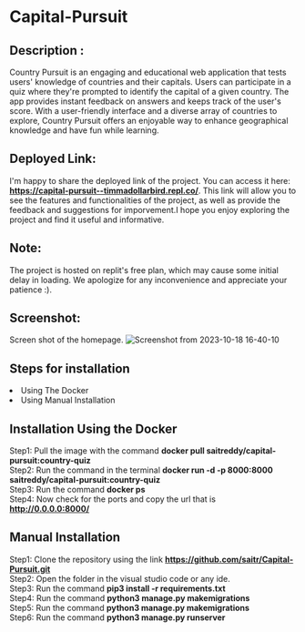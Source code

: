# Capital-Pursuit
## Description : 
Country Pursuit is an engaging and educational web application that tests users' knowledge of countries and their capitals. Users can participate in a quiz where they're prompted to identify the capital of a given country. The app provides instant feedback on answers and keeps track of the user's score. With a user-friendly interface and a diverse array of countries to explore, Country Pursuit offers an enjoyable way to enhance geographical knowledge and have fun while learning.

## Deployed Link:
I'm happy to share the deployed link of the project. You can access it here: <strong>https://capital-pursuit--timmadollarbird.repl.co/</strong>. This link will allow 
you to see the features and functionalities of the project, as well as provide the feedback and suggestions for imporvement.I hope you enjoy exploring the project and find it useful and informative. 

## Note: 
The project is hosted on replit's free plan, which may cause some initial delay in loading. We apologize for any inconvenience and appreciate your patience :).

## Screenshot: 
Screen shot of the homepage.
![Screenshot from 2023-10-18 16-40-10](https://github.com/saitr/Capital-Pursuit/assets/64057564/04bc369e-c13d-41c1-b3b3-1bd0bccf6df7)

## Steps for installation 
<li>Using The Docker</li>
<li>Using Manual Installation</li>

## Installation Using the Docker 
Step1: Pull the image with the command <strong>docker pull saitreddy/capital-pursuit:country-quiz</strong> <br>
Step2: Run the command in the terminal <strong>docker run -d -p 8000:8000 saitreddy/capital-pursuit:country-quiz</strong> <br>
Step3: Run the command <strong>docker ps</strong> <br>
Step4: Now check for the ports and copy the url that is <strong>http://0.0.0.0:8000/</strong>

## Manual Installation
Step1: Clone the repository using the link <strong>https://github.com/saitr/Capital-Pursuit.git</strong> <br>
Step2: Open the folder in the visual studio code or any ide. <br>
Step3: Run the command <strong>pip3 install -r requirements.txt</strong> <br>
Step4: Run the command <strong>python3 manage.py makemigrations</strong> <br>
Step5: Run the command <strong>python3 manage.py makemigrations</strong> <br>
Step6: Run the command <strong>python3 manage.py runserver</strong> <br>
